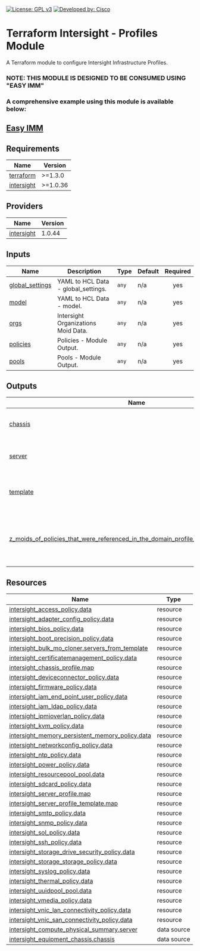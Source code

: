 <!-- BEGIN_TF_DOCS -->
[![License: GPL v3](https://img.shields.io/badge/License-GPLv3-blue.svg)](https://www.gnu.org/licenses/gpl-3.0)
[![Developed by: Cisco](https://img.shields.io/badge/Developed%20by-Cisco-blue)](https://developer.cisco.com)

# Terraform Intersight - Profiles Module

A Terraform module to configure Intersight Infrastructure Profiles.

### NOTE: THIS MODULE IS DESIGNED TO BE CONSUMED USING "EASY IMM"

### A comprehensive example using this module is available below:

## [Easy IMM](https://github.com/terraform-cisco-modules/easy-imm)

## Requirements

| Name | Version |
|------|---------|
| <a name="requirement_terraform"></a> [terraform](#requirement\_terraform) | >=1.3.0 |
| <a name="requirement_intersight"></a> [intersight](#requirement\_intersight) | >=1.0.36 |
## Providers

| Name | Version |
|------|---------|
| <a name="provider_intersight"></a> [intersight](#provider\_intersight) | 1.0.44 |
## Inputs

| Name | Description | Type | Default | Required |
|------|-------------|------|---------|:--------:|
| <a name="input_global_settings"></a> [global\_settings](#input\_global\_settings) | YAML to HCL Data - global\_settings. | `any` | n/a | yes |
| <a name="input_model"></a> [model](#input\_model) | YAML to HCL Data - model. | `any` | n/a | yes |
| <a name="input_orgs"></a> [orgs](#input\_orgs) | Intersight Organizations Moid Data. | `any` | n/a | yes |
| <a name="input_policies"></a> [policies](#input\_policies) | Policies - Module Output. | `any` | n/a | yes |
| <a name="input_pools"></a> [pools](#input\_pools) | Pools - Module Output. | `any` | n/a | yes |
## Outputs

| Name | Description |
|------|-------------|
| <a name="output_chassis"></a> [chassis](#output\_chassis) | Moid and Policies for the Chassis Profiles. |
| <a name="output_server"></a> [server](#output\_server) | Moid and Policies for the Server Profiles. |
| <a name="output_template"></a> [template](#output\_template) | Moid and Policies for the Server Profile Templates. |
| <a name="output_z_moids_of_policies_that_were_referenced_in_the_domain_profile_but_not_already_created"></a> [z\_moids\_of\_policies\_that\_were\_referenced\_in\_the\_domain\_profile\_but\_not\_already\_created](#output\_z\_moids\_of\_policies\_that\_were\_referenced\_in\_the\_domain\_profile\_but\_not\_already\_created) | moids of Pools that were referenced in server profiles but not defined |
## Resources

| Name | Type |
|------|------|
| [intersight_access_policy.data](https://registry.terraform.io/providers/CiscoDevNet/intersight/latest/docs/resources/access_policy) | resource |
| [intersight_adapter_config_policy.data](https://registry.terraform.io/providers/CiscoDevNet/intersight/latest/docs/resources/adapter_config_policy) | resource |
| [intersight_bios_policy.data](https://registry.terraform.io/providers/CiscoDevNet/intersight/latest/docs/resources/bios_policy) | resource |
| [intersight_boot_precision_policy.data](https://registry.terraform.io/providers/CiscoDevNet/intersight/latest/docs/resources/boot_precision_policy) | resource |
| [intersight_bulk_mo_cloner.servers_from_template](https://registry.terraform.io/providers/CiscoDevNet/intersight/latest/docs/resources/bulk_mo_cloner) | resource |
| [intersight_certificatemanagement_policy.data](https://registry.terraform.io/providers/CiscoDevNet/intersight/latest/docs/resources/certificatemanagement_policy) | resource |
| [intersight_chassis_profile.map](https://registry.terraform.io/providers/CiscoDevNet/intersight/latest/docs/resources/chassis_profile) | resource |
| [intersight_deviceconnector_policy.data](https://registry.terraform.io/providers/CiscoDevNet/intersight/latest/docs/resources/deviceconnector_policy) | resource |
| [intersight_firmware_policy.data](https://registry.terraform.io/providers/CiscoDevNet/intersight/latest/docs/resources/firmware_policy) | resource |
| [intersight_iam_end_point_user_policy.data](https://registry.terraform.io/providers/CiscoDevNet/intersight/latest/docs/resources/iam_end_point_user_policy) | resource |
| [intersight_iam_ldap_policy.data](https://registry.terraform.io/providers/CiscoDevNet/intersight/latest/docs/resources/iam_ldap_policy) | resource |
| [intersight_ipmioverlan_policy.data](https://registry.terraform.io/providers/CiscoDevNet/intersight/latest/docs/resources/ipmioverlan_policy) | resource |
| [intersight_kvm_policy.data](https://registry.terraform.io/providers/CiscoDevNet/intersight/latest/docs/resources/kvm_policy) | resource |
| [intersight_memory_persistent_memory_policy.data](https://registry.terraform.io/providers/CiscoDevNet/intersight/latest/docs/resources/memory_persistent_memory_policy) | resource |
| [intersight_networkconfig_policy.data](https://registry.terraform.io/providers/CiscoDevNet/intersight/latest/docs/resources/networkconfig_policy) | resource |
| [intersight_ntp_policy.data](https://registry.terraform.io/providers/CiscoDevNet/intersight/latest/docs/resources/ntp_policy) | resource |
| [intersight_power_policy.data](https://registry.terraform.io/providers/CiscoDevNet/intersight/latest/docs/resources/power_policy) | resource |
| [intersight_resourcepool_pool.data](https://registry.terraform.io/providers/CiscoDevNet/intersight/latest/docs/resources/resourcepool_pool) | resource |
| [intersight_sdcard_policy.data](https://registry.terraform.io/providers/CiscoDevNet/intersight/latest/docs/resources/sdcard_policy) | resource |
| [intersight_server_profile.map](https://registry.terraform.io/providers/CiscoDevNet/intersight/latest/docs/resources/server_profile) | resource |
| [intersight_server_profile_template.map](https://registry.terraform.io/providers/CiscoDevNet/intersight/latest/docs/resources/server_profile_template) | resource |
| [intersight_smtp_policy.data](https://registry.terraform.io/providers/CiscoDevNet/intersight/latest/docs/resources/smtp_policy) | resource |
| [intersight_snmp_policy.data](https://registry.terraform.io/providers/CiscoDevNet/intersight/latest/docs/resources/snmp_policy) | resource |
| [intersight_sol_policy.data](https://registry.terraform.io/providers/CiscoDevNet/intersight/latest/docs/resources/sol_policy) | resource |
| [intersight_ssh_policy.data](https://registry.terraform.io/providers/CiscoDevNet/intersight/latest/docs/resources/ssh_policy) | resource |
| [intersight_storage_drive_security_policy.data](https://registry.terraform.io/providers/CiscoDevNet/intersight/latest/docs/resources/storage_drive_security_policy) | resource |
| [intersight_storage_storage_policy.data](https://registry.terraform.io/providers/CiscoDevNet/intersight/latest/docs/resources/storage_storage_policy) | resource |
| [intersight_syslog_policy.data](https://registry.terraform.io/providers/CiscoDevNet/intersight/latest/docs/resources/syslog_policy) | resource |
| [intersight_thermal_policy.data](https://registry.terraform.io/providers/CiscoDevNet/intersight/latest/docs/resources/thermal_policy) | resource |
| [intersight_uuidpool_pool.data](https://registry.terraform.io/providers/CiscoDevNet/intersight/latest/docs/resources/uuidpool_pool) | resource |
| [intersight_vmedia_policy.data](https://registry.terraform.io/providers/CiscoDevNet/intersight/latest/docs/resources/vmedia_policy) | resource |
| [intersight_vnic_lan_connectivity_policy.data](https://registry.terraform.io/providers/CiscoDevNet/intersight/latest/docs/resources/vnic_lan_connectivity_policy) | resource |
| [intersight_vnic_san_connectivity_policy.data](https://registry.terraform.io/providers/CiscoDevNet/intersight/latest/docs/resources/vnic_san_connectivity_policy) | resource |
| [intersight_compute_physical_summary.server](https://registry.terraform.io/providers/CiscoDevNet/intersight/latest/docs/data-sources/compute_physical_summary) | data source |
| [intersight_equipment_chassis.chassis](https://registry.terraform.io/providers/CiscoDevNet/intersight/latest/docs/data-sources/equipment_chassis) | data source |
<!-- END_TF_DOCS -->